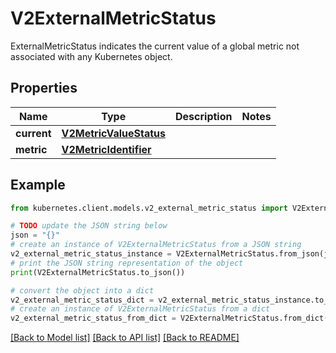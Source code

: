 # V2ExternalMetricStatus

ExternalMetricStatus indicates the current value of a global metric not associated with any Kubernetes object.

## Properties

Name | Type | Description | Notes
------------ | ------------- | ------------- | -------------
**current** | [**V2MetricValueStatus**](V2MetricValueStatus.md) |  | 
**metric** | [**V2MetricIdentifier**](V2MetricIdentifier.md) |  | 

## Example

```python
from kubernetes.client.models.v2_external_metric_status import V2ExternalMetricStatus

# TODO update the JSON string below
json = "{}"
# create an instance of V2ExternalMetricStatus from a JSON string
v2_external_metric_status_instance = V2ExternalMetricStatus.from_json(json)
# print the JSON string representation of the object
print(V2ExternalMetricStatus.to_json())

# convert the object into a dict
v2_external_metric_status_dict = v2_external_metric_status_instance.to_dict()
# create an instance of V2ExternalMetricStatus from a dict
v2_external_metric_status_from_dict = V2ExternalMetricStatus.from_dict(v2_external_metric_status_dict)
```
[[Back to Model list]](../README.md#documentation-for-models) [[Back to API list]](../README.md#documentation-for-api-endpoints) [[Back to README]](../README.md)


